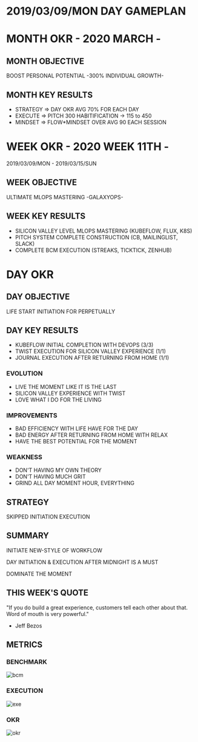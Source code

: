 # 2019/03/09/MON DAY GAMEPLAN

# MONTH OKR - 2020 MARCH -

## MONTH OBJECTIVE

BOOST PERSONAL POTENTIAL -300% INDIVIDUAL GROWTH-

## MONTH KEY RESULTS

- STRATEGY => DAY OKR AVG 70% FOR EACH DAY
- EXECUTE => PITCH 300 HABITIFICATION -> 115 to 450
- MINDSET => FLOW\*MINDSET OVER AVG 90 EACH SESSION

# WEEK OKR - 2020 WEEK 11TH -

2019/03/09/MON - 2019/03/15/SUN

## WEEK OBJECTIVE

ULTIMATE MLOPS MASTERING -GALAXYOPS-

## WEEK KEY RESULTS

- SILICON VALLEY LEVEL MLOPS MASTERING (KUBEFLOW, FLUX, K8S)
- PITCH SYSTEM COMPLETE CONSTRUCTION (CB, MAILINGLIST, SLACK)
- COMPLETE BCM EXECUTION (STREAKS, TICKTICK, ZENHUB)

# DAY OKR

## DAY OBJECTIVE

LIFE START INITIATION FOR PERPETUALLY

## DAY KEY RESULTS

- KUBEFLOW INITIAL COMPLETION WITH DEVOPS (3/3)
- TWIST EXECUTION FOR SILICON VALLEY EXPERIENCE (1/1)
- JOURNAL EXECUTION AFTER RETURNING FROM HOME (1/1)

### EVOLUTION

- LIVE THE MOMENT LIKE IT IS THE LAST
- SILICON VALLEY EXPERIENCE WITH TWIST
- LOVE WHAT I DO FOR THE LIVING

### IMPROVEMENTS

- BAD EFFICIENCY WITH LIFE HAVE FOR THE DAY
- BAD ENERGY AFTER RETURNING FROM HOME WITH RELAX
- HAVE THE BEST POTENTIAL FOR THE MOMENT

### WEAKNESS

- DON'T HAVING MY OWN THEORY
- DON'T HAVING MUCH GRIT
- GRIND ALL DAY MOMENT HOUR, EVERYTHING

## STRATEGY

SKIPPED INITIATION EXECUTION

## SUMMARY

INITIATE NEW-STYLE OF WORKFLOW

DAY INITIATION & EXECUTION AFTER MIDNIGHT IS A MUST

DOMINATE THE MOMENT

## THIS WEEK'S QUOTE

"If you do build a great experience, customers tell each other about that. Word of mouth is very powerful."

- Jeff Bezos

## METRICS

### BENCHMARK

![bcm](https://docs.google.com/spreadsheets/d/e/2PACX-1vTn9MtGt1jOULpuxwqtLcN3Qgv7dXDzoNXQ9ZgpvySLydy_y5wXfC5fB9hLM5SdOlNKC8noS_IsDVjD/pubchart?oid=1514722899&format=image)

### EXECUTION

![exe](https://docs.google.com/spreadsheets/d/e/2PACX-1vSrTUcxr3ugVq61IJYDv5ja7KNUHCZ1utk8Ut7-qs_e54y90UB01T2LRaUfaTcOu63WPMwRehlLKBco/pubchart?oid=1604769036&format=image)

### OKR

![okr](https://docs.google.com/spreadsheets/d/e/2PACX-1vRW2b87vykosa5nLXumLArknC0DWPXQhEW9epAxsX3ngAAk4uPl4uZXvKUaaMHfDo7Y2w7QPUT5TH3x/pubchart?oid=700559211&format=image)
